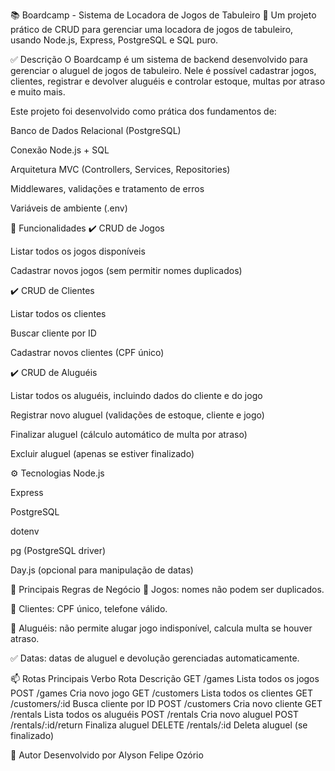 📚 Boardcamp - Sistema de Locadora de Jogos de Tabuleiro
🎲 Um projeto prático de CRUD para gerenciar uma locadora de jogos de tabuleiro, usando Node.js, Express, PostgreSQL e SQL puro.

✅ Descrição
O Boardcamp é um sistema de backend desenvolvido para gerenciar o aluguel de jogos de tabuleiro.
Nele é possível cadastrar jogos, clientes, registrar e devolver aluguéis e controlar estoque, multas por atraso e muito mais.

Este projeto foi desenvolvido como prática dos fundamentos de:

Banco de Dados Relacional (PostgreSQL)

Conexão Node.js + SQL

Arquitetura MVC (Controllers, Services, Repositories)

Middlewares, validações e tratamento de erros

Variáveis de ambiente (.env)

🚦 Funcionalidades
✔️ CRUD de Jogos

Listar todos os jogos disponíveis

Cadastrar novos jogos (sem permitir nomes duplicados)

✔️ CRUD de Clientes

Listar todos os clientes

Buscar cliente por ID

Cadastrar novos clientes (CPF único)

✔️ CRUD de Aluguéis

Listar todos os aluguéis, incluindo dados do cliente e do jogo

Registrar novo aluguel (validações de estoque, cliente e jogo)

Finalizar aluguel (cálculo automático de multa por atraso)

Excluir aluguel (apenas se estiver finalizado)

⚙️ Tecnologias
Node.js

Express

PostgreSQL

dotenv

pg (PostgreSQL driver)

Day.js (opcional para manipulação de datas)

🔑 Principais Regras de Negócio
🚫 Jogos: nomes não podem ser duplicados.

🚫 Clientes: CPF único, telefone válido.

🚫 Aluguéis: não permite alugar jogo indisponível, calcula multa se houver atraso.

✅ Datas: datas de aluguel e devolução gerenciadas automaticamente.


📫 Rotas Principais
Verbo	Rota	Descrição
GET	/games	Lista todos os jogos
POST	/games	Cria novo jogo
GET	/customers	Lista todos os clientes
GET	/customers/:id	Busca cliente por ID
POST	/customers	Cria novo cliente
GET	/rentals	Lista todos os aluguéis
POST	/rentals	Cria novo aluguel
POST	/rentals/:id/return	Finaliza aluguel
DELETE	/rentals/:id	Deleta aluguel (se finalizado)

🚀 Autor
Desenvolvido por Alyson Felipe Ozório
